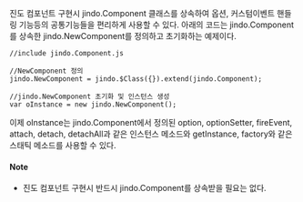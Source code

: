 진도 컴포넌트 구현시 jindo.Component 클래스를 상속하여 옵션, 커스텀이벤트 핸들링 기능등의 공통기능들을 편리하게 사용할 수 있다. 아래의 코드는 jindo.Component 를 상속한 jindo.NewComponent를 정의하고 초기화하는 예제이다.

	//include jindo.Component.js
	
	//NewComponent 정의
	jindo.NewComponent = jindo.$Class({}).extend(jindo.Component);
	 
	//jindo.NewComponent 초기화 및 인스턴스 생성
	var oInstance = new jindo.NewComponent();

이제 oInstance는 jindo.Component에서 정의된 option, optionSetter, fireEvent, attach, detach, detachAll과 같은 인스턴스 메소드와 getInstance, factory와 같은 스태틱 메소드를 사용할 수 있다.

#### Note

* 진도 컴포넌트 구현시 반드시 jindo.Component를 상속받을 필요는 없다.